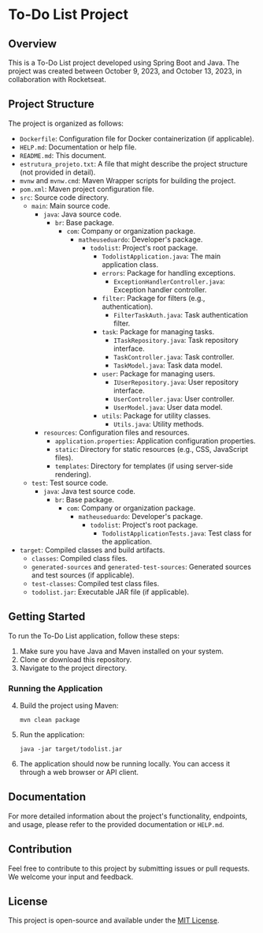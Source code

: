 # To-Do List Project

## Overview

This is a To-Do List project developed using Spring Boot and Java. The project was created between October 9, 2023, and October 13, 2023, in collaboration with Rocketseat.

## Project Structure

The project is organized as follows:

- `Dockerfile`: Configuration file for Docker containerization (if applicable).
- `HELP.md`: Documentation or help file.
- `README.md`: This document.
- `estrutura_projeto.txt`: A file that might describe the project structure (not provided in detail).
- `mvnw` and `mvnw.cmd`: Maven Wrapper scripts for building the project.
- `pom.xml`: Maven project configuration file.
- `src`: Source code directory.
  - `main`: Main source code.
    - `java`: Java source code.
      - `br`: Base package.
        - `com`: Company or organization package.
          - `matheuseduardo`: Developer's package.
            - `todolist`: Project's root package.
              - `TodolistApplication.java`: The main application class.
              - `errors`: Package for handling exceptions.
                - `ExceptionHandlerController.java`: Exception handler controller.
              - `filter`: Package for filters (e.g., authentication).
                - `FilterTaskAuth.java`: Task authentication filter.
              - `task`: Package for managing tasks.
                - `ITaskRepository.java`: Task repository interface.
                - `TaskController.java`: Task controller.
                - `TaskModel.java`: Task data model.
              - `user`: Package for managing users.
                - `IUserRepository.java`: User repository interface.
                - `UserController.java`: User controller.
                - `UserModel.java`: User data model.
              - `utils`: Package for utility classes.
                - `Utils.java`: Utility methods.
    - `resources`: Configuration files and resources.
      - `application.properties`: Application configuration properties.
      - `static`: Directory for static resources (e.g., CSS, JavaScript files).
      - `templates`: Directory for templates (if using server-side rendering).
  - `test`: Test source code.
    - `java`: Java test source code.
      - `br`: Base package.
        - `com`: Company or organization package.
          - `matheuseduardo`: Developer's package.
            - `todolist`: Project's root package.
              - `TodolistApplicationTests.java`: Test class for the application.
- `target`: Compiled classes and build artifacts.
  - `classes`: Compiled class files.
  - `generated-sources` and `generated-test-sources`: Generated sources and test sources (if applicable).
  - `test-classes`: Compiled test class files.
  - `todolist.jar`: Executable JAR file (if applicable).

## Getting Started

To run the To-Do List application, follow these steps:

1.  Make sure you have Java and Maven installed on your system.
2.  Clone or download this repository.
3.  Navigate to the project directory.

### Running the Application

4.  Build the project using Maven:

    `mvn clean package`

5.  Run the application:

    `java -jar target/todolist.jar`

6.  The application should now be running locally. You can access it through a web browser or API client.

## Documentation

For more detailed information about the project's functionality, endpoints, and usage, please refer to the provided documentation or `HELP.md`.

## Contribution

Feel free to contribute to this project by submitting issues or pull requests. We welcome your input and feedback.

## License

This project is open-source and available under the [MIT License](https://chat.openai.com/c/LICENSE).
